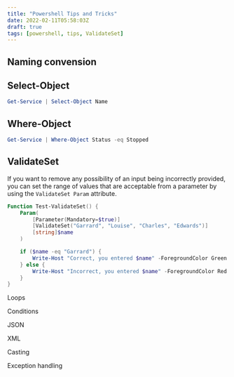 ```yaml
---
title: "Powershell Tips and Tricks"
date: 2022-02-11T05:58:03Z
draft: true
tags: [powershell, tips, ValidateSet]
---
```


## Naming convension

## Select-Object

```powershell
Get-Service | Select-Object Name
```

## Where-Object

```powershell
Get-Service | Where-Object Status -eq Stopped
```

##

## ValidateSet

If you want to remove any possibility of an input being incorrectly provided, you can set the range of values that are acceptable from a parameter by using the `ValidateSet Param` attribute.

```powershell
Function Test-ValidateSet() {
    Param(        
        [Parameter(Mandatory=$true)]
        [ValidateSet("Garrard", "Louise", "Charles", "Edwards")]        
        [string]$name
    )

    if ($name -eq "Garrard") {
        Write-Host "Correct, you entered $name" -ForegroundColor Green
    } else {
        Write-Host "Incorrect, you entered $name" -ForegroundColor Red 
    }
}
```

Loops

Conditions

JSON

XML

Casting

Exception handling

